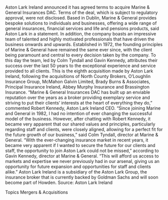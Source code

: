Aston Lark Ireland announced it has agreed terms to acquire Marine & General Insurances DAC.
Terms of the deal, which is subject to regulatory approval, were not disclosed.
Based in Dublin, Marine & General provides bespoke solutions to individuals and businesses, offering a wide range of general insurances, financial services and life and pensions products, said Aston Lark in a statement. In addition, the company boasts an impressive team of talented and highly motivated professionals that have driven the business onwards and upwards.
Established in 1972, the founding principles of Marine & General have remained the same ever since, with the client being paramount and central to every decision taken by the company. To this day the team, led by Colm Tyndall and Gavin Kennedy, attributes their success over the last 50 years to the exceptional experience and service provided to all clients.
This is the eighth acquisition made by Aston Lark Ireland, following the acquisitions of North County Brokers, O’Loughlin Insurance Group, McMahon Galvin Limited, Brady Burns & Associates, Principal Insurance Ireland, Abbey Murphy Insurance and Brassington Insurance.
“Marine & General Insurances DAC has built up an enviable reputation over the years as a broker providing exemplary service and striving to put their clients’ interests at the heart of everything they do,” commented Robert Kennedy, Aston Lark Ireland CEO.
“Since joining Marine and General in 1982, I had no intention of ever changing the successful model of the business. However, after chatting with Robert Kennedy, it became very apparent that our shared values and principles, particularly regarding staff and clients, were closely aligned, allowing for a perfect fit for the future growth of our business,” said Colm Tyndall, director at Marine & General.
“With the ever-changing insurance market in recent years, it became very apparent if I wanted to secure the future for our clients and staff, the opportunity to join Aston Lark could not be missed,” according to Gavin Kennedy, director at Marine & General. “This will afford us access to markets and expertise we never previously had in our arsenal, giving us an opportunity for future expansion and opportunities for staff and clients alike.”
Aston Lark Ireland is a subsidiary of the Aston Lark Group, the insurance broker that is currently backed by Goldman Sachs and will soon become part of Howden.
Source: Aston Lark Ireland

Topics
Mergers & Acquisitions
